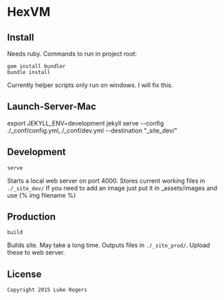 # HexVM
## Install
Needs ruby. Commands to run in project root:
```
gem install bundler
bundle install
```
Currently helper scripts only run on windows. I will fix this.

## Launch-Server-Mac
export JEKYLL_ENV=development
jekyll serve --config ./_conf/config.yml,./_conf/dev.yml --destination "_site_dev/"

## Development
```
serve
```
Starts a local web server on port 4000. Stores current working files in `./_site_dev/`
If you need to add an image just put it in _assets/images and use {% img filename %}

## Production
```
build
```
Builds site. May take a long time. Outputs files in `./_site_prod/`. Upload these to web server.

## License
```
Copyright 2015 Luke Rogers
```
